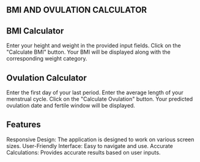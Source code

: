 ## BMI AND OVULATION CALCULATOR
## BMI Calculator

Enter your height and weight in the provided input fields.
Click on the "Calculate BMI" button.
Your BMI will be displayed along with the corresponding weight category.

## Ovulation Calculator

Enter the first day of your last period.
Enter the average length of your menstrual cycle.
Click on the "Calculate Ovulation" button.
Your predicted ovulation date and fertile window will be displayed.

## Features

Responsive Design: The application is designed to work on various screen sizes.
User-Friendly Interface: Easy to navigate and use.
Accurate Calculations: Provides accurate results based on user inputs.
